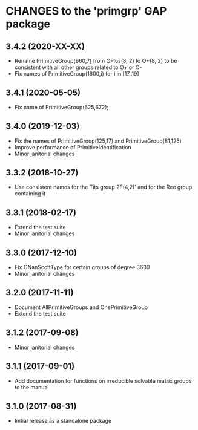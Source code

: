 # CHANGES to the 'primgrp' GAP package

## 3.4.2 (2020-XX-XX)

  - Rename PrimitiveGroup(960,7) from OPlus(8, 2) to O+(8, 2)
    to be consistent with all other groups related to O+ or O-
  - Fix names of PrimitiveGroup(1600,i) for i in [17..19]

## 3.4.1 (2020-05-05)

  - Fix name of PrimitiveGroup(625,672);

## 3.4.0 (2019-12-03)

  - Fix the names of PrimitiveGroup(125,17) and PrimitiveGroup(81,125)
  - Improve performance of PrimitiveIdentification
  - Minor janitorial changes

## 3.3.2 (2018-10-27)

  - Use consistent names for the Tits group 2F(4,2)' and for the Ree group
    containing it

## 3.3.1 (2018-02-17)

  - Extend the test suite
  - Minor janitorial changes

## 3.3.0 (2017-12-10)

  - Fix ONanScottType for certain groups of degree 3600
  - Minor janitorial changes

## 3.2.0 (2017-11-11)

  - Document AllPrimitiveGroups and OnePrimitiveGroup
  - Extend the test suite

## 3.1.2 (2017-09-08)

  - Minor janitorial changes

## 3.1.1 (2017-09-01)

  - Add documentation for functions on irreducible solvable matrix groups to the manual

## 3.1.0 (2017-08-31)

  - Initial release as a standalone package
